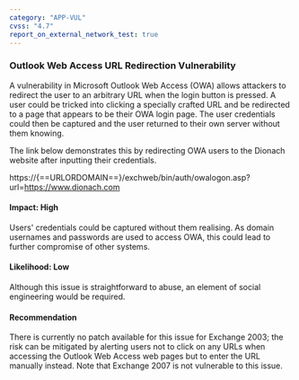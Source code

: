 ```yaml
---
category: "APP-VUL"
cvss: "4.7"
report_on_external_network_test: true
---
```

### Outlook Web Access URL Redirection Vulnerability
A vulnerability in Microsoft Outlook Web Access (OWA) allows attackers to redirect the user to an arbitrary URL when the login button is pressed. A user could be tricked into clicking a specially crafted URL and be redirected to a page that appears to be their OWA login page. The user credentials could then be captured and the user returned to their own server without them knowing.

The link below demonstrates this by redirecting OWA users to the Dionach website after inputting their credentials.

https://{==URLORDOMAIN==}/exchweb/bin/auth/owalogon.asp?url=https://www.dionach.com
#### Impact: High
Users' credentials could be captured without them realising. As domain usernames and passwords are used to access OWA, this could lead to further compromise of other systems.
#### Likelihood: Low
Although this issue is straightforward to abuse, an element of social engineering would be required.
#### Recommendation
There is currently no patch available for this issue for Exchange 2003; the risk can be mitigated by alerting users not to click on any URLs when accessing the Outlook Web Access web pages but to enter the URL manually instead. Note that Exchange 2007 is not vulnerable to this issue.